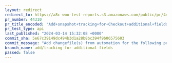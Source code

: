 ```yaml
---
layout: redirect
redirect_to: https://a8c-woo-test-reports.s3.amazonaws.com/public/pr/44310/api/index.html
pr_number: 44310
pr_title_encoded: "Add+snapshot+tracking+for+Checkout+additional+fields."
pr_test_type: api
last_published: "2024-03-14 15:32:08 +0000"
commit_sha: 5e67c39149dc494b3d1a28b8bc394f9b06575603
commit_message: "Add changefile(s) from automation for the following project(s): wooco…"
branch_name: add/tracking-for-additional-fields
passed: false
---
```

